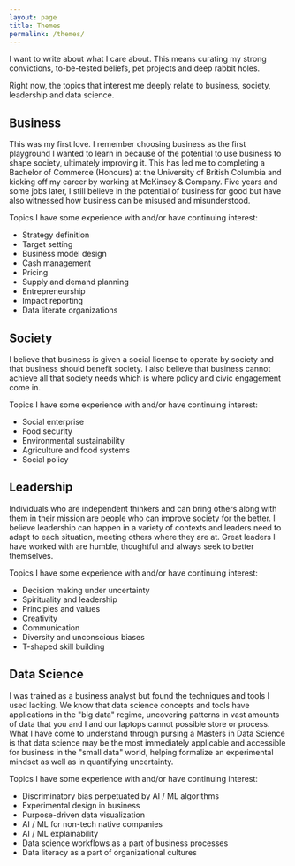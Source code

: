 ```yaml
---
layout: page
title: Themes
permalink: /themes/
---
```


I want to write about what I care about. This means curating my strong convictions, to-be-tested beliefs, pet projects and deep rabbit holes. 

Right now, the topics that interest me deeply relate to business, society, leadership and data science.

## Business
This was my first love. I remember choosing business as the first playground I wanted to learn in because of the potential to use business to shape society, ultimately improving it. This has led me to completing a Bachelor of Commerce (Honours) at the University of British Columbia and kicking off my career by working at McKinsey & Company. Five years and some jobs later, I still believe in the potential of business for good but have also witnessed how business can be misused and misunderstood. 

Topics I have some experience with and/or have continuing interest:
- Strategy definition
- Target setting
- Business model design
- Cash management
- Pricing
- Supply and demand planning
- Entrepreneurship
- Impact reporting
- Data literate organizations


## Society
I believe that business is given a social license to operate by society and that business should benefit society. I also believe that business cannot achieve all that society needs which is where policy and civic engagement come in. 

Topics I have some experience with and/or have continuing interest:
- Social enterprise
- Food security
- Environmental sustainability
- Agriculture and food systems
- Social policy

## Leadership
Individuals who are independent thinkers and can bring others along with them in their mission are people who can improve society for the better. I believe leadership can happen in a variety of contexts and leaders need to adapt to each situation, meeting others where they are at. Great leaders I have worked with are humble, thoughtful and always seek to better themselves. 

Topics I have some experience with and/or have continuing interest:
- Decision making under uncertainty
- Spirituality and leadership
- Principles and values
- Creativity
- Communication
- Diversity and unconscious biases
- T-shaped skill building

## Data Science
I was trained as a business analyst but found the techniques and tools I used lacking. We know that data science concepts and tools have applications in the "big data" regime, uncovering patterns in vast amounts of data that you and I and our laptops cannot possible store or process. What I have come to understand through pursing a Masters in Data Science is that data science may be the most immediately applicable and accessible for business in the "small data" world, helping formalize an experimental mindset as well as in quantifying uncertainty. 

Topics I have some experience with and/or have continuing interest:
- Discriminatory bias perpetuated by AI / ML algorithms
- Experimental design in business
- Purpose-driven data visualization
- AI / ML for non-tech native companies
- AI / ML explainability
- Data science workflows as a part of business processes
- Data literacy as a part of organizational cultures
